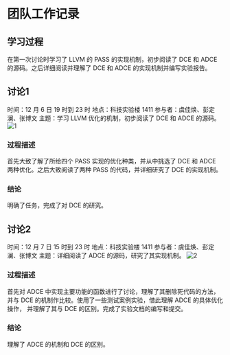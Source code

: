 # 团队工作记录

## 学习过程

在第一次讨论时学习了 LLVM 的 PASS 的实现机制，初步阅读了 DCE 和 ADCE 的源码。之后详细阅读并理解了 DCE 和 ADCE 的实现机制并编写实验报告。

## 讨论1

时间：12 月 6 日 19 时到 23 时
地点：科技实验楼 1411
参与者：虞佳焕、彭定澜、张博文
主题：学习 LLVM 优化的机制，初步阅读了 DCE 和 ADCE 的源码。
![1](figs/12.6.jpg)

### 过程描述
首先大致了解了所给四个 PASS 实现的优化种类，并从中挑选了 DCE 和 ADCE 两种优化。之后大致阅读了两种 PASS 的代码，并详细研究了 DCE 的实现机制。

### 结论
明确了任务，完成了对 DCE 的研究。

## 讨论2

时间：12 月 7 日 15 时到 23 时
地点：科技实验楼 1411
参与者：虞佳焕、彭定澜、张博文
主题：详细阅读了 ADCE 的源码，研究了其实现机制。
![2](figs/12.7.jpg)

### 过程描述
首先对 ADCE 中实现主要功能的函数进行了讨论，理解了其删除死代码的方法，并与 DCE 的机制作比较。使用了一些测试案例实验，借此理解 ADCE 的具体优化操作， 并理解了其与 DCE 的区别。完成了实验文档的编写和提交。

### 结论
理解了 ADCE 的机制和 DCE 的区别。